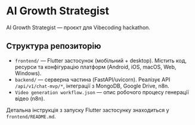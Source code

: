 # AI Growth Strategist

AI Growth Strategist — проєкт для Vibecoding hackathon.

## Структура репозиторію

- `frontend/` — Flutter застосунок (мобільний + desktop). Містить код, ресурси та конфігурацію платформ (Android, iOS, macOS, Web, Windows).
- `backend/` — серверна частина (FastAPI/uvicorn). Реалізує API `/api/v1/chat-mvp/*`, інтеграції з MongoDB, Google Drive, n8n.
- `Video generation workflow.json` — опис робочого процесу генерації відео (n8n).

Детальна інструкція з запуску Flutter застосунку знаходиться у `frontend/README.md`.
